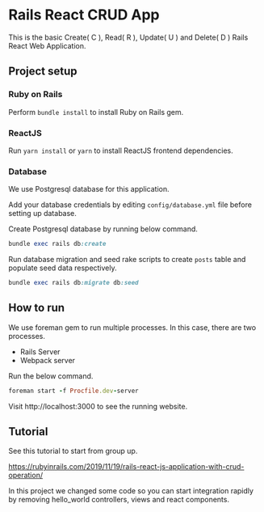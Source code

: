 # Rails React CRUD App

This is the basic Create( C ), Read( R ), Update( U ) and Delete( D ) Rails React Web Application.
 
## Project setup
 ### Ruby on Rails
Perform `bundle install` to install Ruby on Rails gem.
### ReactJS 
Run `yarn install` or `yarn` to install ReactJS frontend dependencies.

### Database
We use Postgresql database for this application.

Add your database credentials by editing `config/database.yml` file before setting up database.

Create Postgresql database by running below command.
```ruby
bundle exec rails db:create
```
Run database migration and seed rake scripts to create `posts` table and populate seed data respectively.
````ruby
bundle exec rails db:migrate db:seed
````


## How to run
 
We use foreman gem to run multiple processes. In this case, there are two processes.
- Rails Server
- Webpack server

Run the below command.
```ruby
foreman start -f Procfile.dev-server
```

Visit http://localhost:3000 to see the running website.

## Tutorial  
See this tutorial to start from group up.

https://rubyinrails.com/2019/11/19/rails-react-js-application-with-crud-operation/

In this project we changed some code so you can start integration rapidly by removing hello_world controllers, views and react components.
